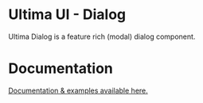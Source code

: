 # Ultima UI - Dialog
Ultima Dialog is a feature rich (modal) dialog component.

# Documentation
[Documentation & examples available here.](https://kwaschny.net/projects/ultima-dialog)